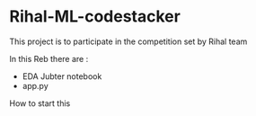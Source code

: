 # Rihal-ML-codestacker
This project is to participate in the competition set by  Rihal team 

In this Reb there are :
- EDA Jubter notebook
- app.py


How to start this 

